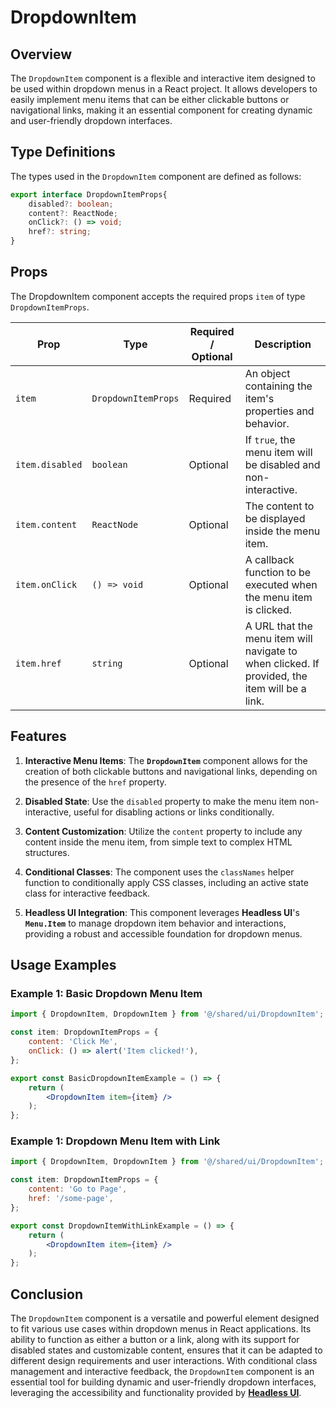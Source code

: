 # DropdownItem
## Overview
The `DropdownItem` component is a flexible and interactive item designed to be used within dropdown menus in a React project. It allows developers to easily implement menu items that can be either clickable buttons or navigational links, making it an essential component for creating dynamic and user-friendly dropdown interfaces.

## Type Definitions
The types used in the `DropdownItem` component are defined as follows:
```typescript
export interface DropdownItemProps{
    disabled?: boolean;
    content?: ReactNode;
    onClick?: () => void;
    href?: string;
}
```
## Props 
The DropdownItem component accepts the required props `item` of type `DropdownItemProps`.


| Prop   | Type             | Required / Optional | Description                                                                                  |
|--------|------------------|---------------------|----------------------------------------------------------------------------------------------|
| `item` | `DropdownItemProps`   |        Required     | An object containing the item's properties and behavior.                                     |
| `item.disabled` | `boolean`    |      Optional       | If `true`, the menu item will be disabled and non-interactive.                              |
| `item.content`  | `ReactNode`  |      Optional       | The content to be displayed inside the menu item.                                            |
| `item.onClick`  | `() => void` |      Optional       | A callback function to be executed when the menu item is clicked.                            |
| `item.href`     | `string`     |      Optional       | A URL that the menu item will navigate to when clicked. If provided, the item will be a link.|

## Features
1. **Interactive Menu Items**: The **`DropdownItem`** component allows for the creation of both clickable buttons and navigational links, depending on the presence of the `href` property.

2. **Disabled State**: Use the `disabled` property to make the menu item non-interactive, useful for disabling actions or links conditionally.

3. **Content Customization**: Utilize the `content` property to include any content inside the menu item, from simple text to complex HTML structures.

4. **Conditional Classes**: The component uses the `classNames` helper function to conditionally apply CSS classes, including an active state class for interactive feedback.

5. **Headless UI Integration**: This component leverages **Headless UI**'s **`Menu.Item`** to manage dropdown item behavior and interactions, providing a robust and accessible foundation for dropdown menus.

## Usage Examples
### Example 1: Basic Dropdown Menu Item
```jsx
import { DropdownItem, DropdownItem } from '@/shared/ui/DropdownItem';

const item: DropdownItemProps = {
    content: 'Click Me',
    onClick: () => alert('Item clicked!'),
};

export const BasicDropdownItemExample = () => {
    return (
        <DropdownItem item={item} />
    );
};
```

### Example 1: Dropdown Menu Item with Link
```jsx
import { DropdownItem, DropdownItem } from '@/shared/ui/DropdownItem';

const item: DropdownItemProps = {
    content: 'Go to Page',
    href: '/some-page',
};

export const DropdownItemWithLinkExample = () => {
    return (
        <DropdownItem item={item} />
    );
};
```

## Conclusion
The `DropdownItem` component is a versatile and powerful element designed to fit various use cases within dropdown menus in React applications. Its ability to function as either a button or a link, along with its support for disabled states and customizable content, ensures that it can be adapted to different design requirements and user interactions. With conditional class management and interactive feedback, the `DropdownItem` component is an essential tool for building dynamic and user-friendly dropdown interfaces, leveraging the accessibility and functionality provided by **[Headless UI](https://headlessui.com/)**.
